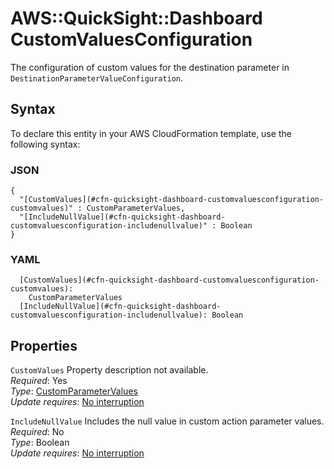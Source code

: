 # AWS::QuickSight::Dashboard CustomValuesConfiguration<a name="aws-properties-quicksight-dashboard-customvaluesconfiguration"></a>

The configuration of custom values for the destination parameter in `DestinationParameterValueConfiguration`\.

## Syntax<a name="aws-properties-quicksight-dashboard-customvaluesconfiguration-syntax"></a>

To declare this entity in your AWS CloudFormation template, use the following syntax:

### JSON<a name="aws-properties-quicksight-dashboard-customvaluesconfiguration-syntax.json"></a>

```
{
  "[CustomValues](#cfn-quicksight-dashboard-customvaluesconfiguration-customvalues)" : CustomParameterValues,
  "[IncludeNullValue](#cfn-quicksight-dashboard-customvaluesconfiguration-includenullvalue)" : Boolean
}
```

### YAML<a name="aws-properties-quicksight-dashboard-customvaluesconfiguration-syntax.yaml"></a>

```
  [CustomValues](#cfn-quicksight-dashboard-customvaluesconfiguration-customvalues): 
    CustomParameterValues
  [IncludeNullValue](#cfn-quicksight-dashboard-customvaluesconfiguration-includenullvalue): Boolean
```

## Properties<a name="aws-properties-quicksight-dashboard-customvaluesconfiguration-properties"></a>

`CustomValues`  <a name="cfn-quicksight-dashboard-customvaluesconfiguration-customvalues"></a>
Property description not available\.  
*Required*: Yes  
*Type*: [CustomParameterValues](aws-properties-quicksight-dashboard-customparametervalues.md)  
*Update requires*: [No interruption](https://docs.aws.amazon.com/AWSCloudFormation/latest/UserGuide/using-cfn-updating-stacks-update-behaviors.html#update-no-interrupt)

`IncludeNullValue`  <a name="cfn-quicksight-dashboard-customvaluesconfiguration-includenullvalue"></a>
Includes the null value in custom action parameter values\.  
*Required*: No  
*Type*: Boolean  
*Update requires*: [No interruption](https://docs.aws.amazon.com/AWSCloudFormation/latest/UserGuide/using-cfn-updating-stacks-update-behaviors.html#update-no-interrupt)